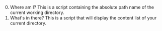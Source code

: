 0. Where am I?
This is a script containing the absolute path name of the current working directory.
1. What's in there?
This is a script that will display the content list of your current directory.
